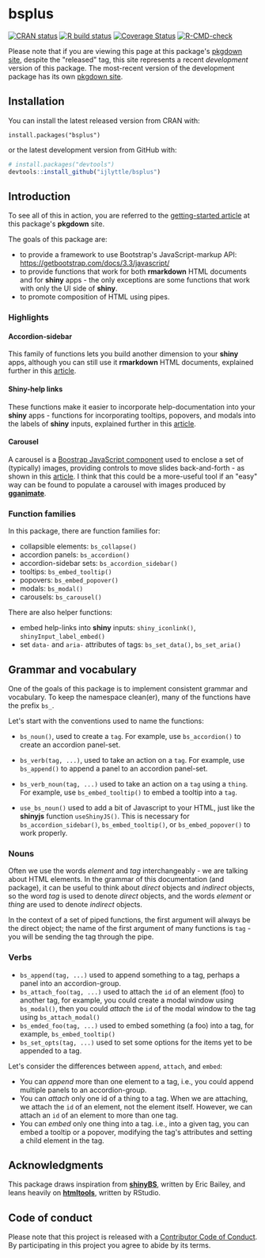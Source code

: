 # bsplus

<!-- badges: start -->
[![CRAN status](https://www.r-pkg.org/badges/version/bsplus)](https://cran.r-project.org/package=bsplus)
[![R build status](https://github.com/ijlyttle/bsplus/workflows/R-CMD-check/badge.svg)](https://github.com/ijlyttle/bsplus/actions)
[![Coverage Status](https://img.shields.io/codecov/c/github/ijlyttle/bsplus/main.svg)](https://codecov.io/github/ijlyttle/bsplus?branch=main)
[![R-CMD-check](https://github.com/ijlyttle/bsplus/actions/workflows/R-CMD-check.yaml/badge.svg)](https://github.com/ijlyttle/bsplus/actions/workflows/R-CMD-check.yaml)
<!-- badges: end -->

Please note that if you are viewing this page at this package's [pkgdown site](https://ijlyttle.github.io/bsplus/), despite the "released" tag, this site represents a recent *development* version of this package. The most-recent version of the development package has its own [pkgdown site](https://ijlyttle.github.io/bsplus/dev/). 

## Installation

You can install the latest released version from CRAN with:

```
install.packages("bsplus")
```

or the latest development version from GitHub with:

```R
# install.packages("devtools")
devtools::install_github("ijlyttle/bsplus")
```

## Introduction

To see all of this in action, you are referred to the [getting-started article](https://ijlyttle.github.io/bsplus/articles/bsplus.html) at this package's **pkgdown** site. 

The goals of this package are:

- to provide a framework to use Bootstrap's JavaScript-markup API: https://getbootstrap.com/docs/3.3/javascript/
- to provide functions that work for both **rmarkdown** HTML documents and for **shiny** apps - the only exceptions are some functions that work with only the UI side of **shiny**.
- to promote composition of HTML using pipes.

### Highlights

#### Accordion-sidebar

This family of functions lets you build another dimension to your **shiny** apps, although you can still use it **rmarkdown** HTML documents, explained further in this [article](https://ijlyttle.github.io/bsplus/articles/accordion_sidebar.html).

#### Shiny-help links

These functions make it easier to incorporate help-documentation into your **shiny** apps - functions for incorporating tooltips, popovers, and modals into the labels of **shiny** inputs, explained further in this [article](https://ijlyttle.github.io/bsplus/articles/shiny_help_links.html).

#### Carousel

A carousel is a [Boostrap JavaScript component](https://getbootstrap.com/javascript/#carousel) used to enclose a set of (typically) images, providing controls to move slides back-and-forth - as shown in this [article](https://ijlyttle.github.io/bsplus/articles/carousel.html). I think that this could be a more-useful tool if an "easy" way can be found to populate a carousel with images produced by [**gganimate**](https://github.com/thomasp85/gganimate).

### Function families 

In this package, there are function families for:

- collapsible elements: `bs_collapse()`
- accordion panels: `bs_accordion()`
- accordion-sidebar sets: `bs_accordion_sidebar()`
- tooltips: `bs_embed_tooltip()`
- popovers: `bs_embed_popover()`
- modals: `bs_modal()`
- carousels: `bs_carousel()`

There are also helper functions:

- embed help-links into **shiny** inputs: `shiny_iconlink()`, `shinyInput_label_embed()`
- set `data-` and `aria-` attributes of tags: `bs_set_data()`, `bs_set_aria()`

## Grammar and vocabulary

One of the goals of this package is to implement consistent grammar and vocabulary. To keep the namespace clean(er), many of the functions have the prefix `bs_`.

Let's start with the conventions used to name the functions:

- `bs_noun()`, used to create a `tag`. For example, use `bs_accordion()` to create an accordion panel-set.

- `bs_verb(tag, ...)`, used to take an action on a `tag`. For example, use `bs_append()` to append a panel to an accordion panel-set.

- `bs_verb_noun(tag, ...)` used to take an action on a `tag` using a `thing`. For example, use `bs_embed_tooltip()` to embed a tooltip into a `tag`.

- `use_bs_noun()` used to add a bit of Javascript to your HTML, just like the **shinyjs** function `useShinyJS()`. This is necessary for `bs_accordion_sidebar()`, `bs_embed_tooltip()`, or `bs_embed_popover()` to work properly.

### Nouns

Often we use the words *element* and *tag* interchangeably - we are talking about HTML elements. In the grammar of this documentation (and package), it can be useful to think about *direct* objects and *indirect* objects, so the word *tag* is used to denote *direct* objects, and the words *element* or *thing* are used to denote *indirect* objects.

In the context of a set of piped functions, the first argument will always be the direct object; the name of the first argument of many functions is `tag` - you will be sending the tag through the pipe.

### Verbs

- `bs_append(tag, ...)` used to append something to a tag, perhaps a panel into an accordion-group.
- `bs_attach_foo(tag, ...)` used to attach the `id` of an element (foo) to another tag, for example, you could create a modal window using `bs_modal()`, then you could *attach* the `id` of the modal window to the tag using `bs_attach_modal()`
- `bs_emded_foo(tag, ...)` used to embed something (a foo) into a tag, for example, `bs_embed_tooltip()`
- `bs_set_opts(tag, ...)` used to set some options for the items yet to be appended to a tag.

Let's consider the differences between `append`, `attach`, and `embed`:

- You can *append* more than one element to a tag, i.e., you could append multiple panels to an accordion-group.
- You can *attach* only one id of a thing to a tag. When we are attaching, we attach the `id` of an element, not the element itself. However, we can attach an `id` of an element to more than one tag.
- You can *embed* only one thing into a tag. i.e., into a given tag, you can embed a tooltip or a popover, modifying the tag's attributes and setting a child element in the tag.

## Acknowledgments

This package draws inspiration from [**shinyBS**](https://ebailey78.github.io/shinyBS/), written by Eric Bailey, and leans heavily on [**htmltools**](https://CRAN.R-project.org/package=htmltools), written by RStudio.

## Code of conduct

Please note that this project is released with a [Contributor Code of Conduct](https://ijlyttle.github.io/bsplus/CONDUCT.html). By participating in this project you agree to abide by its terms.
